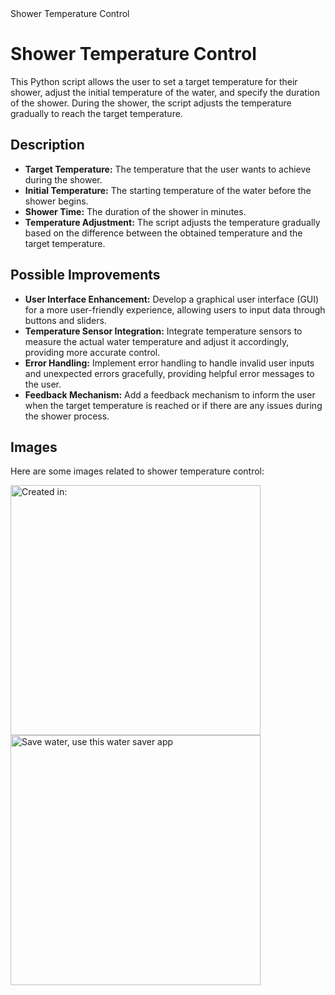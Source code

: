 <!DOCTYPE html>
<html lang="en">
<head>
<meta charset="UTF-8">
<meta name="viewport" content="width=device-width, initial-scale=1.0">
Shower Temperature Control
</head>
<body>

<h1>Shower Temperature Control</h1>

<p>
  This Python script allows the user to set a target temperature for their shower,
  adjust the initial temperature of the water, and specify the duration of the shower.
  During the shower, the script adjusts the temperature gradually to reach the target temperature.
</p>

<h2>Description</h2>

<ul>
  <li><strong>Target Temperature:</strong> The temperature that the user wants to achieve during the shower.</li>
  <li><strong>Initial Temperature:</strong> The starting temperature of the water before the shower begins.</li>
  <li><strong>Shower Time:</strong> The duration of the shower in minutes.</li>
  <li><strong>Temperature Adjustment:</strong> The script adjusts the temperature gradually based on the difference between the obtained temperature and the target temperature.</li>
</ul>

<h2>Possible Improvements</h2>

<ul>
  <li><strong>User Interface Enhancement:</strong> Develop a graphical user interface (GUI) for a more user-friendly experience, allowing users to input data through buttons and sliders.</li>
  <li><strong>Temperature Sensor Integration:</strong> Integrate temperature sensors to measure the actual water temperature and adjust it accordingly, providing more accurate control.</li>
  <li><strong>Error Handling:</strong> Implement error handling to handle invalid user inputs and unexpected errors gracefully, providing helpful error messages to the user.</li>
  <li><strong>Feedback Mechanism:</strong> Add a feedback mechanism to inform the user when the target temperature is reached or if there are any issues during the shower process.</li>
</ul>

<h2>Images</h2>

<p>Here are some images related to shower temperature control:</p>

<img src="https://www.google.com/imgres?q=python%20image&imgurl=https%3A%2F%2Fupload.wikimedia.org%2Fwikipedia%2Fcommons%2Fthumb%2Fc%2Fc3%2FPython-logo-notext.svg%2F800px-Python-logo-notext.svg.png&imgrefurl=https%3A%2F%2Fen.wikipedia.org%2Fwiki%2FPython_(programming_language)&docid=3wRBXLyvECcz0M&tbnid=5ggbZuzNrIq8KM&vet=12ahUKEwiv9fbu5KuFAxWr0QIHHaJZCOoQM3oECBwQAA..i&w=800&h=877&hcb=2&ved=2ahUKEwiv9fbu5KuFAxWr0QIHHaJZCOoQM3oECBwQAA" alt="Created in:" width="400">
<img src="https://t4.ftcdn.net/jpg/05/65/52/61/360_F_565526112_dfCgD9rs0hEH2N0pNBp5Y0cyhTeLWaxT.jpg" alt="Save water, use this water saver app" width="400">

</body>
</html>
